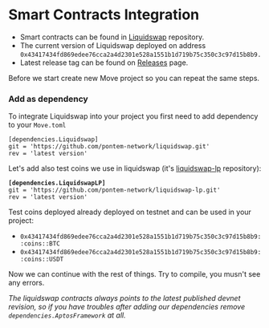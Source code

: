 # Smart Contracts Integration

* Smart contracts can be found in [Liquidswap](https://github.com/pontem-network/liquidswap) repository.
* The current version of Liquidswap deployed on address `0x43417434fd869edee76cca2a4d2301e528a1551b1d719b75c350c3c97d15b8b9.`
* Latest release tag can be found on [Releases](https://github.com/pontem-network/liquidswap/releases) page.

Before we start create new Move project so you can repeat the same steps.

### Add as dependency

To integrate Liquidswap into your project you first need to add dependency to your `Move.toml`

```
[dependencies.Liquidswap]
git = 'https://github.com/pontem-network/liquidswap.git'
rev = 'latest version'
```

Let's add also test coins we use in liquidswap (it's [liquidswap-lp](https://github.com/pontem-network/liquidswap-lp) repository):

<pre><code><strong>[dependencies.LiquidswapLP]
</strong>git = 'https://github.com/pontem-network/liquidswap-lp.git'
rev = 'latest version'</code></pre>

Test coins deployed already deployed on testnet and can be used in your project:

* `0x43417434fd869edee76cca2a4d2301e528a1551b1d719b75c350c3c97d15b8b9::coins::BTC`
* `0x43417434fd869edee76cca2a4d2301e528a1551b1d719b75c350c3c97d15b8b9::coins::USDT`

Now we can continue with the rest of things. Try to compile, you musn't see any errors.

_The liquidswap contracts always points to the latest published devnet revision, so if you have troubles after adding our dependencies remove `dependencies.AptosFramework` at all._

